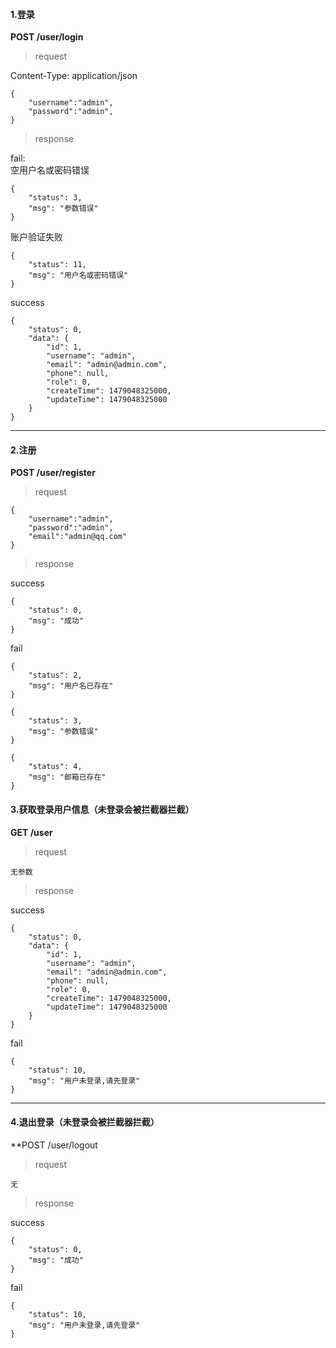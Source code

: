 #### 1.登录

**POST /user/login**

> request

Content-Type: application/json

```
{
	"username":"admin",
	"password":"admin",
}
```
> response

fail: <br>
空用户名或密码错误
```
{
    "status": 3,
    "msg": "参数错误"
}
```
账户验证失败
```
{
    "status": 11,
    "msg": "用户名或密码错误"
}
```

success
```
{
    "status": 0,
    "data": {
        "id": 1,
        "username": "admin",
        "email": "admin@admin.com",
        "phone": null,
        "role": 0,
        "createTime": 1479048325000,
        "updateTime": 1479048325000
    }
}
```


-------

#### 2.注册
**POST /user/register**

> request

```
{
	"username":"admin",
	"password":"admin",
	"email":"admin@qq.com"
}
```


> response

success
```
{
    "status": 0,
    "msg": "成功"
}
```


fail
```
{
    "status": 2,
    "msg": "用户名已存在"
}
```
```
{
    "status": 3,
    "msg": "参数错误"
}
```
```
{
    "status": 4,
    "msg": "邮箱已存在"
}
```

#### 3.获取登录用户信息（未登录会被拦截器拦截）
**GET /user**

> request

```
无参数
```
> response

success
```
{
    "status": 0,
    "data": {
        "id": 1,
        "username": "admin",
        "email": "admin@admin.com",
        "phone": null,
        "role": 0,
        "createTime": 1479048325000,
        "updateTime": 1479048325000
    }
}
```

fail
```
{
    "status": 10,
    "msg": "用户未登录,请先登录"
}

```

------


#### 4.退出登录（未登录会被拦截器拦截）
**POST /user/logout

> request

```
无
```

> response

success

```
{
    "status": 0,
    "msg": "成功"
}
```

fail
```
{
    "status": 10,
    "msg": "用户未登录,请先登录"
}

```
